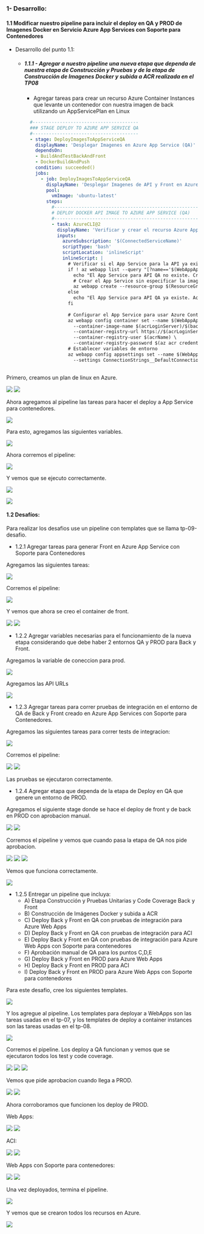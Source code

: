 ### 1- Desarrollo:

#### 1.1 Modificar nuestro pipeline para incluir el deploy en QA y PROD de Imagenes Docker en Servicio Azure App Services con Soporte para Contenedores
- Desarrollo del punto 1.1: 
	
  	- ##### 1.1.1 - Agregar a nuestro pipeline una nueva etapa que dependa de nuestra etapa de Construcción y Pruebas y de la etapa de Construcción de Imagenes Docker y subida a ACR realizada en el TP08
  	    
  	  - Agregar tareas para crear un recurso Azure Container Instances que levante un contenedor con nuestra imagen de back utilizando un AppServicePlan en Linux
  	  ```yaml
		#---------------------------------------
		### STAGE DEPLOY TO AZURE APP SERVICE QA
		#---------------------------------------
		- stage: DeployImagesToAppServiceQA
		  displayName: 'Desplegar Imagenes en Azure App Service (QA)'
		  dependsOn: 
		  - BuildAndTestBackAndFront
		  - DockerBuildAndPush
		  condition: succeeded()
		  jobs:
		    - job: DeployImagesToAppServiceQA
		      displayName: 'Desplegar Imagenes de API y Front en Azure App Service (QA)'
		      pool:
		        vmImage: 'ubuntu-latest'
		      steps:
		        #------------------------------------------------------
		        # DEPLOY DOCKER API IMAGE TO AZURE APP SERVICE (QA)
		        #------------------------------------------------------
		        - task: AzureCLI@2
		          displayName: 'Verificar y crear el recurso Azure App Service para API (QA) si no existe'
		          inputs:
		            azureSubscription: '$(ConnectedServiceName)'
		            scriptType: 'bash'
		            scriptLocation: 'inlineScript'
		            inlineScript: |
		              # Verificar si el App Service para la API ya existe
		              if ! az webapp list --query "[?name=='$(WebAppApiNameContainersQA)' && resourceGroup=='$(ResourceGroupName)'] | length(@)" -o tsv | grep -q '^1$'; then
		                echo "El App Service para API QA no existe. Creando..."
		                # Crear el App Service sin especificar la imagen del contenedor
		                az webapp create --resource-group $(ResourceGroupName) --plan $(AppServicePlanLinux) --name $(WebAppApiNameContainersQA) --deployment-container-image-name "nginx"  # Especifica una imagen temporal para permitir la creación
		              else
		                echo "El App Service para API QA ya existe. Actualizando la imagen..."
		              fi
		
		              # Configurar el App Service para usar Azure Container Registry (ACR)
		              az webapp config container set --name $(WebAppApiNameContainersQA) --resource-group $(ResourceGroupName) \
		                --container-image-name $(acrLoginServer)/$(backImageName):$(backImageTag) \
		                --container-registry-url https://$(acrLoginServer) \
		                --container-registry-user $(acrName) \
		                --container-registry-password $(az acr credential show --name $(acrName) --query "passwords[0].value" -o tsv)
		              # Establecer variables de entorno
		              az webapp config appsettings set --name $(WebAppApiNameContainersQA) --resource-group $(ResourceGroupName) \
		                --settings ConnectionStrings__DefaultConnection="$(cnn-string-qa)" \
	
  	  ```

Primero, creamos un plan de linux en Azure.

![](https://github.com/mateonegri/ing-software-3/blob/main/tp-09/images/image36.png)
![](https://github.com/mateonegri/ing-software-3/blob/main/tp-09/images/image35.png)

Ahora agregamos al pipeline las tareas para hacer el deploy a App Service para contenedores.

![](https://github.com/mateonegri/ing-software-3/blob/main/tp-09/images/image34.png)

Para esto, agregamos las siguientes variables.

![](https://github.com/mateonegri/ing-software-3/blob/main/tp-09/images/image33.png)

Ahora corremos el pipeline:

![](https://github.com/mateonegri/ing-software-3/blob/main/tp-09/images/image31.png)

Y vemos que se ejecuto correctamente.

![](https://github.com/mateonegri/ing-software-3/blob/main/tp-09/images/image32.png)

![](https://github.com/mateonegri/ing-software-3/blob/main/tp-09/images/image30.png)

#### 1.2 Desafíos:

Para realizar los desafios use un pipeline con templates que se llama tp-09-desafio. 

- 1.2.1 Agregar tareas para generar Front en Azure App Service con Soporte para Contenedores

Agregamos las siguientes tareas:

![](https://github.com/mateonegri/ing-software-3/blob/main/tp-09/images/image29.png)

Corremos el pipeline:

![](https://github.com/mateonegri/ing-software-3/blob/main/tp-09/images/image28.png)

Y vemos que ahora se creo el container de front.

![](https://github.com/mateonegri/ing-software-3/blob/main/tp-09/images/image27.png)
![](https://github.com/mateonegri/ing-software-3/blob/main/tp-09/images/image26.png)
  
- 1.2.2 Agregar variables necesarias para el funcionamiento de la nueva etapa considerando que debe haber 2 entornos QA y PROD para Back y Front.

Agregamos la variable de coneccion para prod.

![](https://github.com/mateonegri/ing-software-3/blob/main/tp-09/images/image25.png)

Agregamos las API URLs

![](https://github.com/mateonegri/ing-software-3/blob/main/tp-09/images/image24.png)

- 1.2.3 Agregar tareas para correr pruebas de integración en el entorno de QA de Back y Front creado en Azure App Services con Soporte para Contenedores.

Agregamos las siguientes tareas para correr tests de integracion:

![](https://github.com/mateonegri/ing-software-3/blob/main/tp-09/images/image23.png)

Corremos el pipeline:

![](https://github.com/mateonegri/ing-software-3/blob/main/tp-09/images/image21.png)
![](https://github.com/mateonegri/ing-software-3/blob/main/tp-09/images/image20.png)

Las pruebas se ejecutaron correctamente.

- 1.2.4 Agregar etapa que dependa de la etapa de Deploy en QA que genere un entorno de PROD.

Agregamos el siguiente stage donde se hace el deploy de front y de back en PROD con aprobacion manual.

![](https://github.com/mateonegri/ing-software-3/blob/main/tp-09/images/image19.png)
![](https://github.com/mateonegri/ing-software-3/blob/main/tp-09/images/image18.png)

Corremos el pipeline y vemos que cuando pasa la etapa de QA nos pide aprobacion.

![](https://github.com/mateonegri/ing-software-3/blob/main/tp-09/images/image15.png)
![](https://github.com/mateonegri/ing-software-3/blob/main/tp-09/images/image14.png)
![](https://github.com/mateonegri/ing-software-3/blob/main/tp-09/images/image13.png)

Vemos que funciona correctamente.

![](https://github.com/mateonegri/ing-software-3/blob/main/tp-09/images/image12.png)
  
- 1.2.5 Entregar un pipeline que incluya:
  - A) Etapa Construcción y Pruebas Unitarias y Code Coverage Back y Front
  - B) Construcción de Imágenes Docker y subida a ACR
  - C) Deploy Back y Front en QA con pruebas de integración para Azure Web Apps
  - D) Deploy Back y Front en QA con pruebas de integración para ACI
  - E) Deploy Back y Front en QA con pruebas de integración para Azure Web Apps con Soporte para contenedores
  - F) Aprobación manual de QA para los puntos C,D,E
  - G) Deploy Back y Front en PROD para Azure Web Apps
  - H) Deploy Back y Front en PROD para ACI
  - I) Deploy Back y Front en PROD para Azure Web Apps con Soporte para contenedores
 
Para este desafio, cree los siguientes templates.

![](https://github.com/mateonegri/ing-software-3/blob/main/tp-09/images/image11.png)

Y los agregue al pipeline. Los templates para deployar a WebApps son las tareas usadas en el tp-07, y los templates de deploy a 
container instances son las tareas usadas en el tp-08.

![](https://github.com/mateonegri/ing-software-3/blob/main/tp-09/images/image38.png)

Corremos el pipeline. Los deploy a QA funcionan y vemos que se ejecutaron todos los test y code coverage.

![](https://github.com/mateonegri/ing-software-3/blob/main/tp-09/images/image39.png)
![](https://github.com/mateonegri/ing-software-3/blob/main/tp-09/images/image40.png)
![](https://github.com/mateonegri/ing-software-3/blob/main/tp-09/images/image10.png)

Vemos que pide aprobacion cuando llega a PROD.

![](https://github.com/mateonegri/ing-software-3/blob/main/tp-09/images/image9.png)
![](https://github.com/mateonegri/ing-software-3/blob/main/tp-09/images/image8.png)

Ahora corroboramos que funcionen los deploy de PROD. 

Web Apps:

![](https://github.com/mateonegri/ing-software-3/blob/main/tp-09/images/image7.png)
![](https://github.com/mateonegri/ing-software-3/blob/main/tp-09/images/image2.png)

ACI:

![](https://github.com/mateonegri/ing-software-3/blob/main/tp-09/images/image4.png)
![](https://github.com/mateonegri/ing-software-3/blob/main/tp-09/images/image5.png)

Web Apps con Soporte para contenedores:

![](https://github.com/mateonegri/ing-software-3/blob/main/tp-09/images/image0.png)
![](https://github.com/mateonegri/ing-software-3/blob/main/tp-09/images/image6.png)

Una vez deployados, termina el pipeline.

![](https://github.com/mateonegri/ing-software-3/blob/main/tp-09/images/image1.png)

Y vemos que se crearon todos los recursos en Azure.

![](https://github.com/mateonegri/ing-software-3/blob/main/tp-09/images/image3.png)




